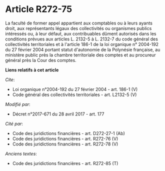 # Article R272-75

La faculté de former appel appartient aux comptables ou à leurs ayants droit, aux représentants légaux des collectivités ou
organismes publics intéressés ou, à leur défaut, aux contribuables dûment autorisés dans les conditions prévues aux articles
L. 2132-5 à L. 2132-7 du code général des collectivités territoriales et à l'article 186-1 de la loi organique n° 2004-192 du
27 février 2004 portant statut d'autonomie de la Polynésie française, au ministère public près la chambre territoriale des
comptes et au procureur général près la Cour des comptes.

**Liens relatifs à cet article**

_Cite_:

  - Loi organique n°2004-192 du 27 février 2004 - art. 186-1 (V)
  - Code général des collectivités territoriales - art. L2132-5 (V)

_Modifié par_:

  - Décret n°2017-671 du 28 avril 2017 - art. 177

_Cité par_:

  - Code des juridictions financières - art. D272-27-1 (Ab)
  - Code des juridictions financières - art. R272-76 (V)
  - Code des juridictions financières - art. R272-78 (V)

_Anciens textes_:

  - Code des juridictions financières - art. R272-85 (T)
